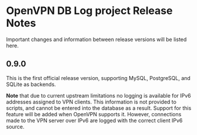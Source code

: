 OpenVPN DB Log project Release Notes
====================================

Important changes and information between release versions will be listed here.

## 0.9.0

  This is the first official release version, supporting MySQL, PostgreSQL, and
  SQLite as backends.

  **Note** that due to current upstream limitations no logging is available for
  IPv6 addresses assigned to VPN clients. This information is not provided to
  scripts, and cannot be entered into the database as a result. Support for this
  feature will be added when OpenVPN supports it. However, connections made to
  the VPN server over IPv6 are logged with the correct client IPv6 source.

